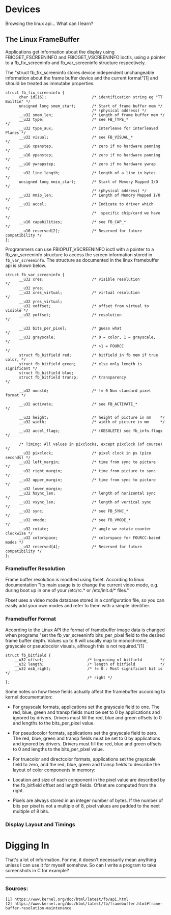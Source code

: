 # Devices 
Browsing the linux api... What can I learn? 

## The Linux FrameBuffer 
Applications get information about the display using FBIOGET_FSCREENINFO and FBIOGET_VSCREENINFO ioctls, using a pointer to a fb_fix_screeninfo and fb_var_screeninfo structure respectively.

The "struct fb_fix_screeninfo stores device independent unchangeable information about the frame buffer device and the current format"[1] and should be treated as immutabe properties.

```
struct fb_fix_screeninfo {
      char id[16];                    /* identification string eg "TT Builtin" */
      unsigned long smem_start;       /* Start of frame buffer mem */
                                      /* (physical address) */
      __u32 smem_len;                 /* Length of frame buffer mem */
      __u32 type;                     /* see FB_TYPE_*                */
      __u32 type_aux;                 /* Interleave for interleaved Planes */
      __u32 visual;                   /* see FB_VISUAL_*              */
      __u16 xpanstep;                 /* zero if no hardware panning  */
      __u16 ypanstep;                 /* zero if no hardware panning  */
      __u16 ywrapstep;                /* zero if no hardware ywrap    */
      __u32 line_length;              /* length of a line in bytes    */
      unsigned long mmio_start;       /* Start of Memory Mapped I/O   */
                                      /* (physical address) */
      __u32 mmio_len;                 /* Length of Memory Mapped I/O  */
      __u32 accel;                    /* Indicate to driver which     */
                                      /*  specific chip/card we have  */
      __u16 capabilities;             /* see FB_CAP_*                 */
      __u16 reserved[2];              /* Reserved for future compatibility */
};

```

Programmers can use FBIOPUT_VSCREENINFO ioctl with a pointer to a fb_var_screeninfo structure to access the screen information stored in
`fb_var_screeninfo`. The structure as documented in the linux framebuffer api is shown below.

```
struct fb_var_screeninfo {
      __u32 xres;                     /* visible resolution           */
      __u32 yres;
      __u32 xres_virtual;             /* virtual resolution           */
      __u32 yres_virtual;
      __u32 xoffset;                  /* offset from virtual to visible */
      __u32 yoffset;                  /* resolution                   */

      __u32 bits_per_pixel;           /* guess what                   */
      __u32 grayscale;                /* 0 = color, 1 = grayscale,    */
                                      /* >1 = FOURCC                  */
      struct fb_bitfield red;         /* bitfield in fb mem if true color, */
      struct fb_bitfield green;       /* else only length is significant */
      struct fb_bitfield blue;
      struct fb_bitfield transp;      /* transparency                 */

      __u32 nonstd;                   /* != 0 Non standard pixel format */

      __u32 activate;                 /* see FB_ACTIVATE_*            */

      __u32 height;                   /* height of picture in mm    */
      __u32 width;                    /* width of picture in mm     */

      __u32 accel_flags;              /* (OBSOLETE) see fb_info.flags */

      /* Timing: All values in pixclocks, except pixclock (of course) */
      __u32 pixclock;                 /* pixel clock in ps (pico seconds) */
      __u32 left_margin;              /* time from sync to picture    */
      __u32 right_margin;             /* time from picture to sync    */
      __u32 upper_margin;             /* time from sync to picture    */
      __u32 lower_margin;
      __u32 hsync_len;                /* length of horizontal sync    */
      __u32 vsync_len;                /* length of vertical sync      */
      __u32 sync;                     /* see FB_SYNC_*                */
      __u32 vmode;                    /* see FB_VMODE_*               */
      __u32 rotate;                   /* angle we rotate counter clockwise */
      __u32 colorspace;               /* colorspace for FOURCC-based modes */
      __u32 reserved[4];              /* Reserved for future compatibility */
};
```

### Framebuffer Resolution 
Frame buffer resolution is modified using fbset. According to linux documentation "Its main usage is to change the current video mode, e.g. during boot up in one of your /etc/rc.* or /etc/init.d/* files."

Fbset uses a video mode database stored in a configuration file, so you can easily add your own modes and refer to them with a simple identifier.

### Framebuffer Format
According to the Linux API the format of framebuffer image data is changed when programs "set the fb_var_screeninfo bits_per_pixel field to the desired frame buffer depth. Values up to 8 will usually map to monochrome, grayscale or pseudocolor visuals, although this is not required."[1]

```
struct fb_bitfield {
    __u32 offset;                   /* beginning of bitfield        */
    __u32 length;                   /* length of bitfield           */
    __u32 msb_right;                /* != 0 : Most significant bit is */
                                    /* right */
};
```

Some notes on how these fields actually affect the framebuffer according to kernel documentation:
* 	For grayscale formats, applications set the grayscale field to one. The
 	red, blue, green and transp fields must be set to 0 by applications and ignored by drivers. Drivers must fill the red, blue and green offsets to 0 and lengths to the bits_per_pixel value.

* 	For pseudocolor formats, applications set the grayscale field to zero. The 	   red, blue, green and transp fields must be set to 0 by applications and		ignored by drivers. Drivers must fill the red, blue and green offsets to 0	  and lengths to the bits_per_pixel value.

*	For truecolor and directcolor formats, applications set the grayscale 
	field to zero, and the red, blue, green and transp fields to describe the layout of color components in memory:

*	Location and size of each component in the pixel value are described by 	the fb_bitfield offset and length fields. Offset are computed from the 		right.

*	Pixels are always stored in an integer number of bytes. If the number of 	 bits per pixel is not a multiple of 8, pixel values are padded to the next 	multiple of 8 bits.

### Display Layout and Timings



# Digging In
That's a lot of information. For me, it doesn't necessarily mean anything unless I can use it for myself somehow. So can I write a program to take screenshots in C for example?

_______________________________________________________________________
### Sources:

	[1] https://www.kernel.org/doc/html/latest/fb/api.html
	[2] https://www.kernel.org/doc/html/latest/fb/framebuffer.html#frame-buffer-resolution-maintenance